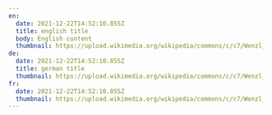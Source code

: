```yaml
---
en:
  date: 2021-12-22T14:52:10.855Z
  title: english title
  body: English content
  thumbnail: https://upload.wikimedia.org/wikipedia/commons/c/c7/Wenzl_Weis_-_Ludwig_Ganghofer.jpg
de:
  date: 2021-12-22T14:52:10.855Z
  title: german title
  thumbnail: https://upload.wikimedia.org/wikipedia/commons/c/c7/Wenzl_Weis_-_Ludwig_Ganghofer.jpg
fr:
  date: 2021-12-22T14:52:10.855Z
  thumbnail: https://upload.wikimedia.org/wikipedia/commons/c/c7/Wenzl_Weis_-_Ludwig_Ganghofer.jpg
---
```

